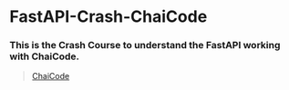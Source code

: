 # FastAPI-Crash-ChaiCode

### This is the Crash Course to understand the FastAPI working with ChaiCode.

> [ChaiCode](https://www.youtube.com/watch?v=foGklduxhM0&t=413s)

